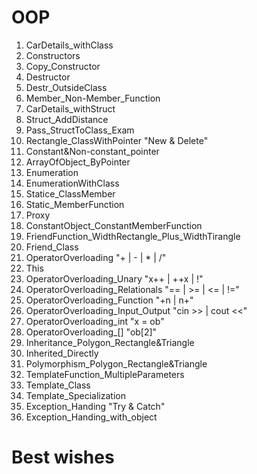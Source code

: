 # OOP
01. CarDetails_withClass
02. Constructors
03. Copy_Constructor
04. Destructor
05. Destr_OutsideClass
06. Member_Non-Member_Function
07. CarDetails_withStruct
08. Struct_AddDistance
09. Pass_StructToClass_Exam
10. Rectangle_ClassWithPointer "New & Delete"
11. Constant&Non-constant_pointer
12. ArrayOfObject_ByPointer
13. Enumeration
14. EnumerationWithClass
15. Statice_ClassMember
16. Static_MemberFunction
17. Proxy
18. ConstantObject_ConstantMemberFunction
19. FriendFunction_WidthRectangle_Plus_WidthTirangle
20. Friend_Class
21. OperatorOverloading "+ | - | * | /"
22. This
23. OperatorOverloading_Unary "x++ | ++x | !"
24. OperatorOverloading_Relationals "== | >= | <= | !="
25. OperatorOverloading_Function "+n | n+"
26. OperatorOverloading_Input_Output "cin >> | cout <<"
27. OperatorOverloading_int "x = ob"
28. OperatorOverloading_[] "ob[2]"
29. Inheritance_Polygon_Rectangle&Triangle
30. Inherited_Directly
31. Polymorphism_Polygon_Rectangle&Triangle
32. TemplateFunction_MultipleParameters
33. Template_Class
34. Template_Specialization
35. Exception_Handing "Try & Catch"
36. Exception_Handing_with_object

# Best wishes
